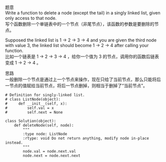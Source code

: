 题意  
Write a function to delete a node (except the tail) in a singly linked list, given only access to that node.  
写个函数删除一个单链表中的一个节点（非尾节点），该函数的参数是要删除的节点。

Supposed the linked list is 1 -> 2 -> 3 -> 4 and you are given the third node with value 3, the linked list should become 1 -> 2 -> 4 after calling your function.  
比如一个链表是 1 -> 2 -> 3 -> 4 ，给你一个值为 3 的节点，调用你的函数后链表变成 1 -> 2 -> 4 。

思路  
一般删除一个节点是通过上一个节点来操作，现在只给了当前节点，那么只能将后一节点的值赋给当前节点，将后一节点删掉，则相当于删掉了“当前节点”。

```
# Definition for singly-linked list.
# class ListNode(object):
#     def __init__(self, x):
#         self.val = x
#         self.next = None

class Solution(object):
    def deleteNode(self, node):
        """
        :type node: ListNode
        :rtype: void Do not return anything, modify node in-place instead.
        """
        node.val = node.next.val
        node.next = node.next.next
```
